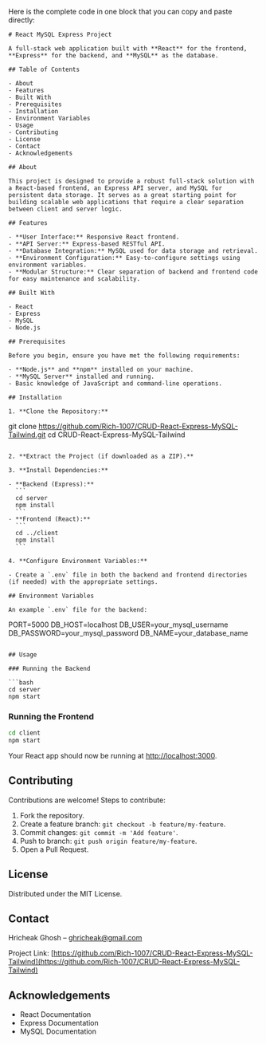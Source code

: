 Here is the complete code in one block that you can copy and paste directly:

```
# React MySQL Express Project

A full-stack web application built with **React** for the frontend, **Express** for the backend, and **MySQL** as the database.

## Table of Contents

- About
- Features
- Built With
- Prerequisites
- Installation
- Environment Variables
- Usage
- Contributing
- License
- Contact
- Acknowledgements

## About

This project is designed to provide a robust full-stack solution with a React-based frontend, an Express API server, and MySQL for persistent data storage. It serves as a great starting point for building scalable web applications that require a clear separation between client and server logic.

## Features

- **User Interface:** Responsive React frontend.
- **API Server:** Express-based RESTful API.
- **Database Integration:** MySQL used for data storage and retrieval.
- **Environment Configuration:** Easy-to-configure settings using environment variables.
- **Modular Structure:** Clear separation of backend and frontend code for easy maintenance and scalability.

## Built With

- React
- Express
- MySQL
- Node.js

## Prerequisites

Before you begin, ensure you have met the following requirements:

- **Node.js** and **npm** installed on your machine.
- **MySQL Server** installed and running.
- Basic knowledge of JavaScript and command-line operations.

## Installation

1. **Clone the Repository:**

   ```
   git clone https://github.com/Rich-1007/CRUD-React-Express-MySQL-Tailwind.git
   cd CRUD-React-Express-MySQL-Tailwind
   ```

2. **Extract the Project (if downloaded as a ZIP).**

3. **Install Dependencies:**

   - **Backend (Express):**
     ```
     cd server
     npm install
     ```
   - **Frontend (React):**
     ```
     cd ../client
     npm install
     ```

4. **Configure Environment Variables:**

   - Create a `.env` file in both the backend and frontend directories (if needed) with the appropriate settings.

## Environment Variables

An example `.env` file for the backend:

```
PORT=5000
DB_HOST=localhost
DB_USER=your_mysql_username
DB_PASSWORD=your_mysql_password
DB_NAME=your_database_name
```

## Usage

### Running the Backend

```bash
cd server
npm start
```

### Running the Frontend

```bash
cd client
npm start
```

Your React app should now be running at [http://localhost:3000](http://localhost:3000).

## Contributing

Contributions are welcome! Steps to contribute:

1. Fork the repository.
2. Create a feature branch: `git checkout -b feature/my-feature`.
3. Commit changes: `git commit -m 'Add feature'`.
4. Push to branch: `git push origin feature/my-feature`.
5. Open a Pull Request.

## License

Distributed under the MIT License.

## Contact

Hricheak Ghosh – ghricheak@gmail.com

Project Link: [https://github.com/Rich-1007/CRUD-React-Express-MySQL-Tailwind](https://github.com/Rich-1007/CRUD-React-Express-MySQL-Tailwind)

## Acknowledgements

- React Documentation
- Express Documentation
- MySQL Documentation
```
